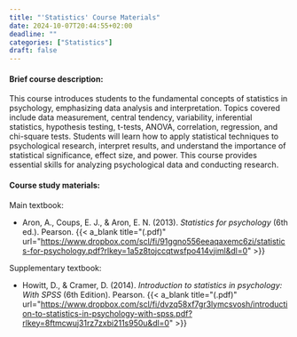 ```yaml
---
title: "'Statistics' Course Materials"
date: 2024-10-07T20:44:55+02:00
deadline: ""
categories: ["Statistics"]
draft: false
---
```


#### Brief course description:

This course introduces students to the fundamental concepts of statistics in psychology, emphasizing data analysis and interpretation. Topics covered include data measurement, central tendency, variability, inferential statistics, hypothesis testing, t-tests, ANOVA, correlation, regression, and chi-square tests. Students will learn how to apply statistical techniques to psychological research, interpret results, and understand the importance of statistical significance, effect size, and power. This course provides essential skills for analyzing psychological data and conducting research.

#### Course study materials:

Main textbook:

* Aron, A., Coups, E. J., & Aron, E. N. (2013). *Statistics for psychology* (6th ed.). Pearson. {{< a_blank title="(.pdf)" url="https://www.dropbox.com/scl/fi/91ggno556eeaqaxemc6zi/statistics-for-psychology.pdf?rlkey=1a5z8tojccqtwsfpo414vjiml&dl=0" >}}

Supplementary textbook:

* Howitt, D., & Cramer, D. (2014). *Introduction to statistics in psychology: With SPSS* (6th Edition). Pearson. {{< a_blank title="(.pdf)" url="https://www.dropbox.com/scl/fi/dvzq58xf7gr3lymcsvosh/introduction-to-statistics-in-psychology-with-spss.pdf?rlkey=8ftmcwuj31rz7zxbi211s950u&dl=0" >}}
